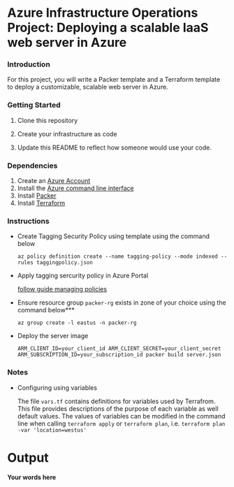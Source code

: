 # Azure Infrastructure Operations Project: Deploying a scalable IaaS web server in Azure

### Introduction

For this project, you will write a Packer template and a Terraform template to deploy a customizable, scalable web server in Azure.

### Getting Started

1. Clone this repository

2. Create your infrastructure as code

3. Update this README to reflect how someone would use your code.

### Dependencies

1. Create an [Azure Account](https://portal.azure.com) 
2. Install the [Azure command line interface](https://docs.microsoft.com/en-us/cli/azure/install-azure-cli?view=azure-cli-latest)
3. Install [Packer](https://www.packer.io/downloads)
4. Install [Terraform](https://www.terraform.io/downloads.html)

### Instructions

- Create Tagging Security Policy using template using the command below

    `az policy definition create --name tagging-policy --mode indexed --rules taggingpolicy.json`

- Apply tagging sercurity policy in Azure Portal

    [follow guide managing policies](https://docs.microsoft.com/en-us/azure/governance/policy/tutorials/create-and-manage#assign-a-policy)

- Ensure resource group `packer-rg` exists in zone of your choice using the command below***

    `az group create -l eastus -n packer-rg`

- Deploy the server image

    `ARM_CLIENT_ID=your_client_id ARM_CLIENT_SECRET=your_client_secret ARM_SUBSCRIPTION_ID=your_subscription_id packer build server.json`

### Notes

- Configuring using variables

    The file `vars.tf` contains definitions for variables used by Terrafrom.
    This file provides descriptions of the purpose of each variable as well default values.
    The values of variables can be modified in the command line when calling `terraform apply` or `terraform plan`, i.e. `terraform plan -var 'location=westus'`

# Output

**Your words here**
